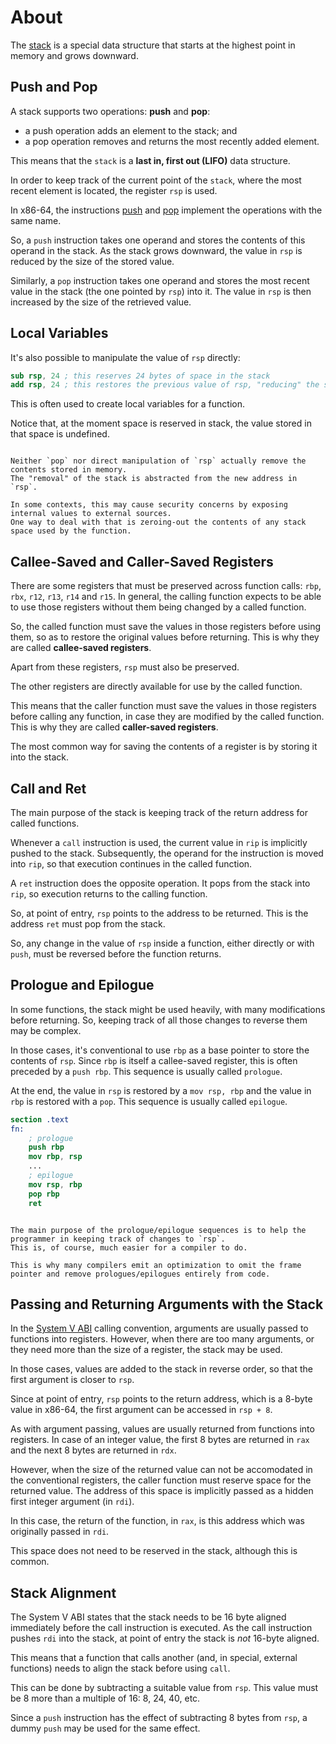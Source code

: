 # About

The [stack][stack] is a special data structure that starts at the highest point in memory and grows downward.

## Push and Pop

A stack supports two operations: **push** and **pop**:

- a push operation adds an element to the stack; and
- a pop operation removes and returns the most recently added element.

This means that the `stack` is a **last in, first out (LIFO)** data structure.

In order to keep track of the current point of the `stack`, where the most recent element is located, the register `rsp` is used.

In x86-64, the instructions [push][push] and [pop][pop] implement the operations with the same name.

So, a `push` instruction takes one operand and stores the contents of this operand in the stack.
As the stack grows downward, the value in `rsp` is reduced by the size of the stored value.

Similarly, a `pop` instruction takes one operand and stores the most recent value in the stack (the one pointed by `rsp`) into it.
The value in `rsp` is then increased by the size of the retrieved value.

## Local Variables

It's also possible to manipulate the value of `rsp` directly:

```nasm
sub rsp, 24 ; this reserves 24 bytes of space in the stack
add rsp, 24 ; this restores the previous value of rsp, "reducing" the stack by 24 bytes
```

This is often used to create local variables for a function.

Notice that, at the moment space is reserved in stack, the value stored in that space is undefined.

~~~~exercism/note

Neither `pop` nor direct manipulation of `rsp` actually remove the contents stored in memory.
The "removal" of the stack is abstracted from the new address in `rsp`.

In some contexts, this may cause security concerns by exposing internal values to external sources.
One way to deal with that is zeroing-out the contents of any stack space used by the function.

~~~~

## Callee-Saved and Caller-Saved Registers

There are some registers that must be preserved across function calls: `rbp`, `rbx`, `r12`, `r13`, `r14` and `r15`.
In general, the calling function expects to be able to use those registers without them being changed by a called function.

So, the called function must save the values in those registers before using them, so as to restore the original values before returning.
This is why they are called **callee-saved registers**.

Apart from these registers, `rsp` must also be preserved.

The other registers are directly available for use by the called function.

This means that the caller function must save the values in those registers before calling any function, in case they are modified by the called function.
This is why they are called **caller-saved registers**.

The most common way for saving the contents of a register is by storing it into the stack.

## Call and Ret

The main purpose of the stack is keeping track of the return address for called functions.

Whenever a `call` instruction is used, the current value in `rip` is implicitly pushed to the stack.
Subsequently, the operand for the instruction is moved into `rip`, so that execution continues in the called function.

A `ret` instruction does the opposite operation.
It pops from the stack into `rip`, so execution returns to the calling function.

So, at point of entry, `rsp` points to the address to be returned.
This is the address `ret` must pop from the stack.

So, any change in the value of `rsp` inside a function, either directly or with `push`, must be reversed before the function returns.

## Prologue and Epilogue

In some functions, the stack might be used heavily, with many modifications before returning.
So, keeping track of all those changes to reverse them may be complex.

In those cases, it's conventional to use `rbp` as a base pointer to store the contents of `rsp`.
Since `rbp` is itself a callee-saved register, this is often preceded by a `push rbp`.
This sequence is usually called `prologue`.

At the end, the value in `rsp` is restored by a `mov rsp, rbp` and the value in `rbp` is restored with a `pop`.
This sequence is usually called `epilogue`.

```nasm
section .text
fn:
    ; prologue
    push rbp
    mov rbp, rsp
    ...
    ; epilogue
    mov rsp, rbp
    pop rbp
    ret
```

~~~~exercism/note

The main purpose of the prologue/epilogue sequences is to help the programmer in keeping track of changes to `rsp`.
This is, of course, much easier for a compiler to do.

This is why many compilers emit an optimization to omit the frame pointer and remove prologues/epilogues entirely from code.

~~~~

## Passing and Returning Arguments with the Stack

In the [System V ABI][SystemV] calling convention, arguments are usually passed to functions into registers.
However, when there are too many arguments, or they need more than the size of a register, the stack may be used.

In those cases, values are added to the stack in reverse order, so that the first argument is closer to `rsp`.

Since at point of entry, `rsp` points to the return address, which is a 8-byte value in x86-64, the first argument can be accessed in `rsp + 8`.

As with argument passing, values are usually returned from functions into registers.
In case of an integer value, the first 8 bytes are returned in `rax` and the next 8 bytes are returned in `rdx`.

However, when the size of the returned value can not be accomodated in the conventional registers, the caller function must reserve space for the returned value.
The address of this space is implicitly passed as a hidden first integer argument (in `rdi`).

In this case, the return of the function, in `rax`, is this address which was originally passed in `rdi`.

This space does not need to be reserved in the stack, although this is common.

## Stack Alignment

The System V ABI states that the stack needs to be 16 byte aligned immediately before the call instruction is executed.
As the call instruction pushes `rdi` into the stack, at point of entry the stack is *not* 16-byte aligned.

This means that a function that calls another (and, in special, external functions) needs to align the stack before using `call`.

This can be done by subtracting a suitable value from `rsp`.
This value must be 8 more than a multiple of 16: 8, 24, 40, etc.

Since a `push` instruction has the effect of subtracting 8 bytes from `rsp`, a dummy `push` may be used for the same effect.

[stack]: https://en.wikipedia.org/wiki/Call_stack
[push]: https://www.felixcloutier.com/x86/push
[pop]: https://www.felixcloutier.com/x86/pop
[SystemV]: https://www.uclibc.org/docs/psABI-x86_64.pdf
